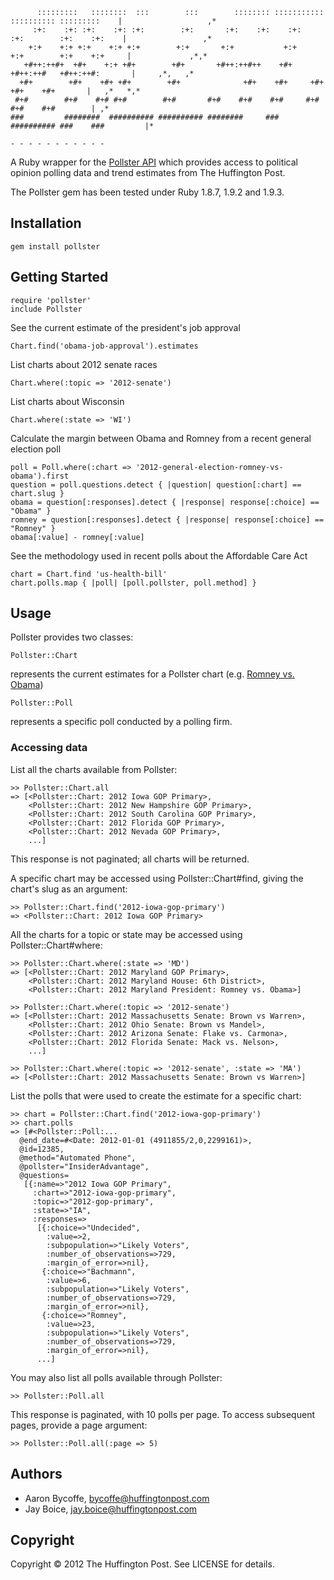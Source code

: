           :::::::::   ::::::::  :::        :::        :::::::: ::::::::::: :::::::::: :::::::::    |                   ,*
         :+:    :+: :+:    :+: :+:        :+:       :+:    :+:    :+:     :+:        :+:    :+:    |                 ,*
        +:+    +:+ +:+    +:+ +:+        +:+       +:+           +:+     +:+        +:+    +:+     |             ,*,*
       +#++:++#+  +#+    +:+ +#+        +#+       +#++:++#++    +#+     +#++:++#   +#++:++#:       |     ,*,   ,*
      +#+        +#+    +#+ +#+        +#+              +#+    +#+     +#+        +#+    +#+       |   ,*   *,*
     #+#        #+#    #+# #+#        #+#       #+#    #+#    #+#     #+#        #+#    #+#        | ,*
    ###         ########  ########## ########## ########     ###     ########## ###    ###         |*
                                                                                                    - - - - - - - - - - - 
  

A Ruby wrapper for the [Pollster API](http://elections.huffingtonpost.com/pollster/api) 
which provides access to political opinion polling data and trend estimates from The Huffington Post.

The Pollster gem has been tested under Ruby 1.8.7, 1.9.2 and 1.9.3.

## Installation

    gem install pollster

## Getting Started

    require 'pollster'
    include Pollster

See the current estimate of the president's job approval

    Chart.find('obama-job-approval').estimates

List charts about 2012 senate races

    Chart.where(:topic => '2012-senate')

List charts about Wisconsin

    Chart.where(:state => 'WI')

Calculate the margin between Obama and Romney from a recent general election poll

    poll = Poll.where(:chart => '2012-general-election-romney-vs-obama').first
    question = poll.questions.detect { |question| question[:chart] == chart.slug }
    obama = question[:responses].detect { |response| response[:choice] == "Obama" }
    romney = question[:responses].detect { |response| response[:choice] == "Romney" }
    obama[:value] - romney[:value]

See the methodology used in recent polls about the Affordable Care Act

    chart = Chart.find 'us-health-bill'
    chart.polls.map { |poll| [poll.pollster, poll.method] }

## Usage

Pollster provides two classes:

    Pollster::Chart

represents the current estimates for a Pollster chart (e.g. [Romney vs. Obama](http://elections.huffingtonpost.com/pollster/2012-general-election-romney-vs-obama))

    Pollster::Poll

represents a specific poll conducted by a polling firm.

### Accessing data

List all the charts available from Pollster:

    >> Pollster::Chart.all
    => [<Pollster::Chart: 2012 Iowa GOP Primary>,
        <Pollster::Chart: 2012 New Hampshire GOP Primary>,
        <Pollster::Chart: 2012 South Carolina GOP Primary>,
        <Pollster::Chart: 2012 Florida GOP Primary>,
        <Pollster::Chart: 2012 Nevada GOP Primary>,
        ...]

This response is not paginated; all charts will be returned.

A specific chart may be accessed using Pollster::Chart#find, giving the chart's slug as an argument:

    >> Pollster::Chart.find('2012-iowa-gop-primary')
    => <Pollster::Chart: 2012 Iowa GOP Primary>

All the charts for a topic or state may be accessed using Pollster::Chart#where:

    >> Pollster::Chart.where(:state => 'MD')
    => [<Pollster::Chart: 2012 Maryland GOP Primary>,
        <Pollster::Chart: 2012 Maryland House: 6th District>,
        <Pollster::Chart: 2012 Maryland President: Romney vs. Obama>]

    >> Pollster::Chart.where(:topic => '2012-senate')
    => [<Pollster::Chart: 2012 Massachusetts Senate: Brown vs Warren>,
        <Pollster::Chart: 2012 Ohio Senate: Brown vs Mandel>,
        <Pollster::Chart: 2012 Arizona Senate: Flake vs. Carmona>,
        <Pollster::Chart: 2012 Florida Senate: Mack vs. Nelson>,
        ...]

    >> Pollster::Chart.where(:topic => '2012-senate', :state => 'MA')
    => [<Pollster::Chart: 2012 Massachusetts Senate: Brown vs Warren>]

List the polls that were used to create the estimate for a specific chart:

    >> chart = Pollster::Chart.find('2012-iowa-gop-primary')
    >> chart.polls
    => [#<Pollster::Poll:...
      @end_date=#<Date: 2012-01-01 (4911855/2,0,2299161)>,
      @id=12385,
      @method="Automated Phone",
      @pollster="InsiderAdvantage",
      @questions=
       [{:name=>"2012 Iowa GOP Primary",
         :chart=>"2012-iowa-gop-primary",
         :topic=>"2012-gop-primary",
         :state=>"IA",
         :responses=>
          [{:choice=>"Undecided",
            :value=>2,
            :subpopulation=>"Likely Voters",
            :number_of_observations=>729,
            :margin_of_error=>nil},
           {:choice=>"Bachmann",
            :value=>6,
            :subpopulation=>"Likely Voters",
            :number_of_observations=>729,
            :margin_of_error=>nil},
           {:choice=>"Romney",
            :value=>23,
            :subpopulation=>"Likely Voters",
            :number_of_observations=>729,
            :margin_of_error=>nil},
          ...]

You may also list all polls available through Pollster:

    >> Pollster::Poll.all

This response is paginated, with 10 polls per page. To access subsequent pages, provide a page argument:

    >> Pollster::Poll.all(:page => 5)

## Authors

- Aaron Bycoffe, bycoffe@huffingtonpost.com
- Jay Boice, jay.boice@huffingtonpost.com

## Copyright

Copyright © 2012 The Huffington Post. See LICENSE for details.
